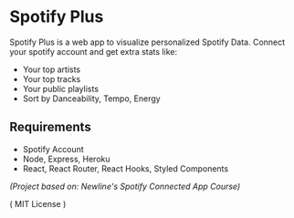# Spotify Plus

Spotify Plus is a web app to visualize personalized Spotify Data. Connect your spotify account and get extra stats like:

- Your top artists
- Your top tracks
- Your public playlists
- Sort by Danceability, Tempo, Energy

## Requirements

- Spotify Account
- Node, Express, Heroku
- React, React Router, React Hooks, Styled Components

*(Project based on: Newline's Spotify Connected App Course)*

( MIT License )
